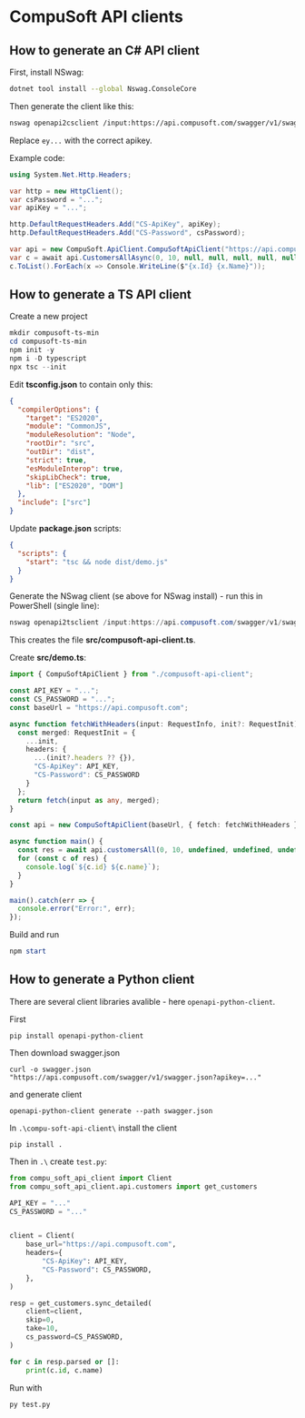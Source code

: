 # CompuSoft API clients

## How to generate an C# API client

First, install NSwag:

```bash
dotnet tool install --global Nswag.ConsoleCore
```

Then generate the client like this:

```bash
nswag openapi2csclient /input:https://api.compusoft.com/swagger/v1/swagger.json?apikey=ey... /output:CompuSoftApiClient.cs /namespace:CompuSoft.ApiClient /ClassName:CompuSoftApiClient /GenerateClientInterfaces:true /GenerateNullableReferenceTypes:true /InjectHttpClient:true /UseBaseUrl:true /jsonLibrary:SystemTextJson /DateTimeType:DateTimeOffset
```

Replace `ey...` with the correct apikey.

Example code:

```csharp
using System.Net.Http.Headers;

var http = new HttpClient();
var csPassword = "...";
var apiKey = "...";

http.DefaultRequestHeaders.Add("CS-ApiKey", apiKey);
http.DefaultRequestHeaders.Add("CS-Password", csPassword);

var api = new CompuSoft.ApiClient.CompuSoftApiClient("https://api.compusoft.com/", http);
var c = await api.CustomersAllAsync(0, 10, null, null, null, null, null, null, null, null, csPassword);
c.ToList().ForEach(x => Console.WriteLine($"{x.Id} {x.Name}"));
```

## How to generate a TS API client

Create a new project

```powershell
mkdir compusoft-ts-min
cd compusoft-ts-min
npm init -y
npm i -D typescript
npx tsc --init
```

Edit **tsconfig.json** to contain only this:

```json
{
  "compilerOptions": {
    "target": "ES2020",
    "module": "CommonJS",
    "moduleResolution": "Node",
    "rootDir": "src",
    "outDir": "dist",
    "strict": true,
    "esModuleInterop": true,
    "skipLibCheck": true,
    "lib": ["ES2020", "DOM"]
  },
  "include": ["src"]
}
```

Update **package.json** scripts:

```json
{
  "scripts": {
    "start": "tsc && node dist/demo.js"
  }
}
```

Generate the NSwag client (se above for NSwag install) - run this in PowerShell (single line):

```powershell
nswag openapi2tsclient /input:https://api.compusoft.com/swagger/v1/swagger.json?apikey=... /output:src/compusoft-api-client.ts /Template:Fetch /ClassName:CompuSoftApiClient /GenerateClientInterfaces:true
```

This creates the file **src/compusoft-api-client.ts**.

Create **src/demo.ts**:

```ts
import { CompuSoftApiClient } from "./compusoft-api-client";

const API_KEY = "...";
const CS_PASSWORD = "...";
const baseUrl = "https://api.compusoft.com";

async function fetchWithHeaders(input: RequestInfo, init?: RequestInit): Promise<Response> {
  const merged: RequestInit = {
    ...init,
    headers: {
      ...(init?.headers ?? {}),
      "CS-ApiKey": API_KEY,
      "CS-Password": CS_PASSWORD
    }
  };
  return fetch(input as any, merged);
}

const api = new CompuSoftApiClient(baseUrl, { fetch: fetchWithHeaders });

async function main() {
  const res = await api.customersAll(0, 10, undefined, undefined, undefined, undefined, undefined, undefined, undefined, undefined, CS_PASSWORD);
  for (const c of res) {
    console.log(`${c.id} ${c.name}`);
  }
}

main().catch(err => {
  console.error("Error:", err);
});
```

Build and run

```powershell
npm start
```

## How to generate a Python client

There are several client libraries avalible - here `openapi-python-client`.

First

```
pip install openapi-python-client
```

Then download swagger.json

```
curl -o swagger.json "https://api.compusoft.com/swagger/v1/swagger.json?apikey=..."
```

and generate client

```
openapi-python-client generate --path swagger.json
```

In `.\compu-soft-api-client\` install the client

```
pip install .
```

Then in `.\` create `test.py`:

```python
from compu_soft_api_client import Client
from compu_soft_api_client.api.customers import get_customers

API_KEY = "..."
CS_PASSWORD = "..."


client = Client(
    base_url="https://api.compusoft.com",
    headers={                 
        "CS-ApiKey": API_KEY,
        "CS-Password": CS_PASSWORD,
    },
)

resp = get_customers.sync_detailed(
    client=client,
    skip=0,
    take=10,
    cs_password=CS_PASSWORD,
)

for c in resp.parsed or []:
    print(c.id, c.name)
```

Run with

```
py test.py
```




